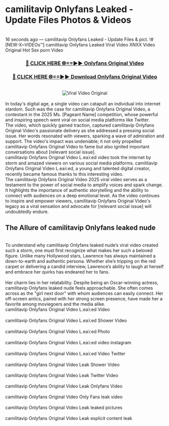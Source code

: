 # camilitavip Onlyfans Leaked - Update Files Photos & Videos 
<br>
16 seconds ago — camilitavip Onlyfans Leaked - Update Files & pict. !#[NEW-X~VIDEOs™] camilitavip Onlyfans Leaked Viral Video XNXX Video Original Hot Sex porn Video
<br>
<div align="center">
<h3><a href="http://freeplayer.one?title=camilitavip&ref=25OR" rel="nofollow">🔴 CLICK HERE 🌐==►► Onlyfans Original Video</a></h3>
<h3><a href="http://freeplayer.one?title=camilitavip&ref=25OR" rel="nofollow">🔴 CLICK HERE 🌐==►► Download Onlyfans Original Video</a></h3>
<br>
<a href="http://freeplayer.one?title=camilitavip&ref=25OR" rel="nofollow" data-target="animated-image.originalLink"><img src="https://i.ibb.co.com/xMMVF88/686577567.gif" alt="Viral Video Original" style="max-width: 100%; display: inline-block;" data-target="animated-image.originalImage"></a>
</div>
<br>
In today's digital age, a single video can catapult an individual into internet stardom. Such was the case for camilitavip Onlyfans Original Video, a contestant in the 2025 Ms. [Pageant Name] competition, whose powerful and inspiring speech went viral on social media platforms like Twitter.
<br>
The video, which quickly gained traction, captured camilitavip Onlyfans Original Video's passionate delivery as she addressed a pressing social issue. Her words resonated with viewers, sparking a wave of admiration and support. The video's impact was undeniable; it not only propelled camilitavip Onlyfans Original Video to fame but also ignited important conversations about [relevant social issue].
<br>
camilitavip Onlyfans Original Video L.ea𝚔ed video took the internet by storm and amazed viewers on various social media platforms. camilitavip Onlyfans Original Video L.ea𝚔ed, a young and talented digital creator, recently became famous thanks to this interesting video.
<br>
The camilitavip Onlyfans Original Video 2025 viral video serves as a testament to the power of social media to amplify voices and spark change. It highlights the importance of authentic storytelling and the ability to connect with audiences on a deep emotional level. As the video continues to inspire and empower viewers, camilitavip Onlyfans Original Video's legacy as a viral sensation and advocate for [relevant social issue] will undoubtedly endure.
<br>
<h2>The Allure of camilitavip Onlyfans leaked nude</h2>
<br>
To understand why camilitavip Onlyfans leaked nude’s viral video created such a storm, one must first recognize what makes her such a beloved figure. Unlike many Hollywood stars, Lawrence has always maintained a down-to-earth and authentic persona. Whether she’s tripping on the red carpet or delivering a candid interview, Lawrence’s ability to laugh at herself and embrace her quirks has endeared her to fans.
<br><br>
Her charm lies in her relatability. Despite being an Oscar-winning actress, camilitavip Onlyfans leaked nude feels approachable. She often comes across as the "girl next door" with whom audiences can easily connect. Her off-screen antics, paired with her strong screen presence, have made her a favorite among moviegoers and the media alike.
<br>
camilitavip Onlyfans Original Video L.ea𝚔ed Video
<br><br>
camilitavip Onlyfans Original Video L.ea𝚔ed Shower Video
<br><br>
camilitavip Onlyfans Original Video L.ea𝚔ed Photo
<br><br>
camilitavip Onlyfans Original Video L.ea𝚔ed video instagram
<br><br>
camilitavip Onlyfans Original Video L.ea𝚔ed Video Twitter
<br><br>
camilitavip Onlyfans Original Video Leak Shower Video
<br><br>
camilitavip Onlyfans Original Video Leak Twitter Video
<br><br>
camilitavip Onlyfans Original Video Leak Onlyfans Video
<br><br>
camilitavip Onlyfans Original Video Only Fans leak video
<br><br>
camilitavip Onlyfans Original Video Leak leaked pictures
<br><br>
camilitavip Onlyfans Original Video Leak explicit content leak